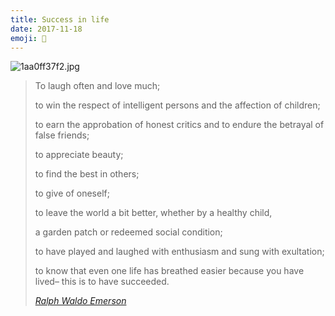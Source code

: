 ```yaml
---
title: Success in life
date: 2017-11-18
emoji: 🍂
---
```


![1aa0ff37f2.jpg](/images/success.jpg)

> To laugh often and love much;
> 
> to win the respect of intelligent persons
> and the affection of children;
> 
> to earn the approbation of honest critics
> and to endure the betrayal of false friends;
> 
> to appreciate beauty;
> 
> to find the best in others;
> 
> to give of oneself;
> 
> to leave the world a bit better, whether by a healthy child,
> 
> a garden patch or redeemed social condition;
> 
> to have played and laughed with enthusiasm and sung with exultation;
> 
> to know that even one life has breathed easier because you have lived–
> this is to have succeeded.
> 
> *[Ralph Waldo Emerson](https://en.wikipedia.org/wiki/Ralph_Waldo_Emerson)*
>